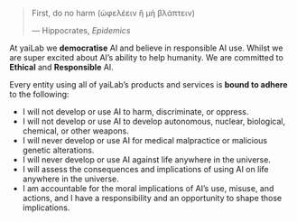 > First, do no harm (ὠφελέειν ἢ μὴ βλάπτειν)
> 
> ― Hippocrates, _Epidemics_

At yaiLab we **democratise** AI and believe in responsible AI use. Whilst we are super excited about AI’s ability to 
help humanity. We are committed to **Ethical** and **Responsible** AI.

Every entity using all of yaiLab’s products and services is **bound to adhere** to the following:

- I will not develop or use AI to harm, discriminate, or oppress.
- I will not develop or use AI to develop autonomous, nuclear, biological, chemical, or other weapons.
- I will never develop or use AI for medical malpractice or malicious genetic alterations.
- I will never develop or use AI against life anywhere in the universe.
- I will assess the consequences and implications of using AI on life anywhere in the universe.
- I am accountable for the moral implications of AI’s use, misuse, and actions, and I have a responsibility and an opportunity to shape those implications.